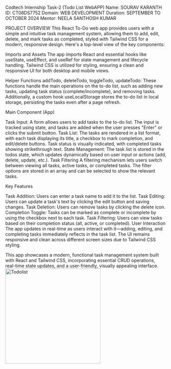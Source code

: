 Codtech Internship Task-2 (Todo List WebAPP) Name: SOURAV KARANTH ID: CT08DS7752 Domain: WEB DEVELOPMENT Duration: SEPTEMBER TO OCTOBER 2024 Mentor: NEELA SANTHOSH KUMAR

PROJECT OVERVIEW
This React To-Do web app provides users with a simple and intuitive task management system, allowing them to add, edit, delete, and mark tasks as completed, styled with Tailwind CSS for a modern, responsive design. Here's a top-level view of the key components:

Imports and Assets
The app imports React and essential hooks like useState, useEffect, and useRef for state management and lifecycle handling. Tailwind CSS is utilized for styling, ensuring a clean and responsive UI for both desktop and mobile views.

Helper Functions
addTodo, deleteTodo, toggleTodo, updateTodo: These functions handle the main operations on the to-do list, such as adding new tasks, updating task status (complete/incomplete), and removing tasks. Additionally, a custom hook useLocalStorage stores the to-do list in local storage, persisting the tasks even after a page refresh.

Main Component (App)

Task Input: A form allows users to add tasks to the to-do list. The input is tracked using state, and tasks are added when the user presses "Enter" or clicks the submit button.
Task List: The tasks are rendered in a list format, with each task displaying its title, a checkbox to mark completion, and edit/delete buttons. Task status is visually indicated, with completed tasks showing strikethrough text.
State Management: The task list is stored in the todos state, which updates dynamically based on user input or actions (add, delete, update, etc.).
Task Filtering
A filtering mechanism lets users switch between viewing all tasks, active tasks, or completed tasks. The filter options are stored in an array and can be selected to show the relevant tasks.

Key Features

Task Addition: Users can enter a task name to add it to the list.
Task Editing: Users can update a task's text by clicking the edit button and saving changes.
Task Deletion: Users can remove tasks by clicking the delete icon.
Completion Toggle: Tasks can be marked as complete or incomplete by using the checkbox next to each task.
Task Filtering: Users can view tasks based on their completion status (all, active, or completed).
User Interaction
The app updates in real-time as users interact with it—adding, editing, and completing tasks immediately reflects in the task list. The UI remains responsive and clean across different screen sizes due to Tailwind CSS styling.

This app showcases a modern, functional task management system built with React and Tailwind CSS, incorporating essential CRUD operations, real-time state updates, and a user-friendly, visually appealing interface.
<img width="298" alt="Todolist" src="https://github.com/user-attachments/assets/b9c9bf77-bc4a-4144-b8aa-8ec9732cd4bf">



